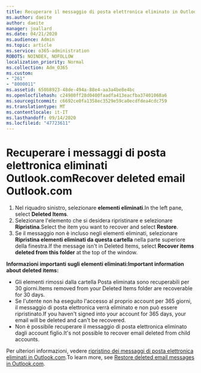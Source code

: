 ```yaml
---
title: Recuperare il messaggio di posta elettronica eliminato in Outlook.com
ms.author: daeite
author: daeite
manager: joallard
ms.date: 04/21/2020
ms.audience: Admin
ms.topic: article
ms.service: o365-administration
ROBOTS: NOINDEX, NOFOLLOW
localization_priority: Normal
ms.collection: Adm_O365
ms.custom:
- "261"
- "8000011"
ms.assetid: 650b8923-48de-494a-88e4-aa3a4be8e4bc
ms.openlocfilehash: c24980ff28d0400faadfa413eacfba37401068a6
ms.sourcegitcommit: c6692ce0fa1358ec3529e59ca0ecdfdea4cdc759
ms.translationtype: MT
ms.contentlocale: it-IT
ms.lasthandoff: 09/14/2020
ms.locfileid: "47723611"
---
```

# <a name="recover-deleted-email-outlookcom"></a><span data-ttu-id="bf83a-102">Recuperare i messaggi di posta elettronica eliminati Outlook.com</span><span class="sxs-lookup"><span data-stu-id="bf83a-102">Recover deleted email Outlook.com</span></span>

1. <span data-ttu-id="bf83a-103">Nel riquadro sinistro, selezionare **elementi eliminati**.</span><span class="sxs-lookup"><span data-stu-id="bf83a-103">In the left pane, select **Deleted Items**.</span></span>
2. <span data-ttu-id="bf83a-104">Selezionare l'elemento che si desidera ripristinare e selezionare **Ripristina**.</span><span class="sxs-lookup"><span data-stu-id="bf83a-104">Select the item you want to recover and select **Restore**.</span></span>
3. <span data-ttu-id="bf83a-105">Se il messaggio non è incluso negli elementi eliminati, selezionare **Ripristina elementi eliminati da questa cartella** nella parte superiore della finestra.</span><span class="sxs-lookup"><span data-stu-id="bf83a-105">If the message isn't in Deleted Items, select **Recover items deleted from this folder** at the top of the window.</span></span>

 <span data-ttu-id="bf83a-106">**Informazioni importanti sugli elementi eliminati:**</span><span class="sxs-lookup"><span data-stu-id="bf83a-106">**Important information about deleted items:**</span></span>
  
- <span data-ttu-id="bf83a-107">Gli elementi rimossi dalla cartella Posta eliminata sono recuperabili per 30 giorni.</span><span class="sxs-lookup"><span data-stu-id="bf83a-107">Items removed from your Deleted Items folder are recoverable for 30 days.</span></span>
- <span data-ttu-id="bf83a-108">Se l'utente non ha eseguito l'accesso al proprio account per 365 giorni, il messaggio di posta elettronica verrà eliminato e non può essere ripristinato.</span><span class="sxs-lookup"><span data-stu-id="bf83a-108">If you haven't signed into your account for 365 days, your email will be deleted and can't be recovered.</span></span>
- <span data-ttu-id="bf83a-109">Non è possibile recuperare il messaggio di posta elettronica eliminato dagli account figlio.</span><span class="sxs-lookup"><span data-stu-id="bf83a-109">It's not possible to recover email deleted from child accounts.</span></span>

<span data-ttu-id="bf83a-110">Per ulteriori informazioni, vedere [ripristino dei messaggi di posta elettronica eliminati in Outlook.com](https://support.office.com/article/cf06ab1b-ae0b-418c-a4d9-4e895f83ed50?wt.mc_id=Office_Outlook_com_Alchemy).</span><span class="sxs-lookup"><span data-stu-id="bf83a-110">To learn more, see [Restore deleted email messages in Outlook.com](https://support.office.com/article/cf06ab1b-ae0b-418c-a4d9-4e895f83ed50?wt.mc_id=Office_Outlook_com_Alchemy).</span></span>